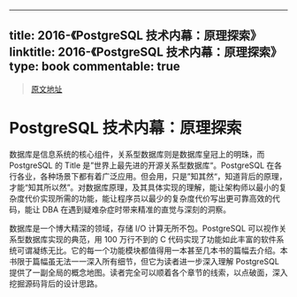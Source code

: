 
---
title: 2016-《PostgreSQL 技术内幕：原理探索》
linktitle: 2016-《PostgreSQL 技术内幕：原理探索》
type: book
commentable: true
---

> [原文地址](https://pg-internal.vonng.com/#/preface)

# PostgreSQL 技术内幕：原理探索

数据库是信息系统的核心组件，关系型数据库则是数据库皇冠上的明珠，而 PostgreSQL 的 Title 是”世界上最先进的开源关系型数据库“。PostgreSQL 在各行各业，各种场景下都有着广泛应用。但会用，只是”知其然“，知道背后的原理，才能“知其所以然”。对数据库原理，及其具体实现的理解，能让架构师以最小的复杂度代价实现所需的功能，能让程序员以最少的复杂度代价写出更可靠高效的代码，能让 DBA 在遇到疑难杂症时带来精准的直觉与深刻的洞察。

数据库是一个博大精深的领域，存储 I/O 计算无所不包。PostgreSQL 可以视作关系型数据库实现的典范，用 100 万行不到的 C 代码实现了功能如此丰富的软件系统可谓凝练无比。它的每一个功能模块都值得用一本甚至几本书的篇幅去介绍。本书限于篇幅虽无法一一深入所有细节，但它为读者进一步深入理解 PostgreSQL 提供了一副全局的概念地图。读者完全可以顺着各个章节的线索，以点破面，深入挖掘源码背后的设计思路。

    